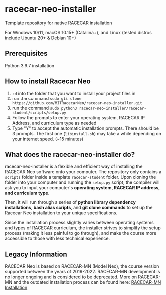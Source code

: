  # racecar-neo-installer

Template repository for native RACECAR installation 

For Windows 10/11, macOS 10.15+ (Catalina+), and Linux (tested distros include Ubuntu 20+ & Debian 10+)

## Prerequisites

Python 3.9.7 installation

## How to install Racecar Neo

1. `cd` into the folder that you want to install your project files in
2. run the command `sudo git clone https://github.com/MITRacecarNeo/racecar-neo-installer.git`
3. run the command `sudo python3 racecar-neo-installer/racecar-student/scripts/setup.py`
4. Follow the prompts to enter your operating system, RACECAR IP Address, and curriculum type as needed
5. Type "Y" to accept the automatic installation prompts. There should be 3 prompts. The first one (`libinstall.sh`) may take a while depending on your internet speed. (~15 minutes)

## What does the racecar-neo-installer do?

racecar-neo-installer is a flexible and efficient way of installing the RACECAR Neo software onto your computer. The repository only contains a `scripts` folder inside a template `racecar-student` folder. Upon cloning the folder into your computer and running the `setup.py` script, the compiler will ask you to input your computer's **operating system, RACECAR IP address, and curriculum type**.

Then, it will run through a series of **python library dependency installations**, **bash alias scripts**, and **git clone commands** to set up the Racecar Neo installation to your unique specifications.

Since the installation process slightly varies between operating systems and types of RACECAR curriculum, the installer strives to simplify the setup process (making it less painful to go through), and make the course more accessible to those with less technical experience.

## Legacy Information

RACECAR Neo is based on RACECAR-MN (Model Neo), the course version supported between the years of 2019-2022. RACECAR-MN development is no longer ongoing and is considered to be deprecated. More on RACECAR-MN and the outdated installation process can be found here: [RACECAR-MN Installation](https://mitll-racecar-mn.readthedocs.io/en/latest/gettingStarted/computerSetup.html#)
